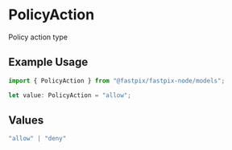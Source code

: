 # PolicyAction

Policy action type

## Example Usage

```typescript
import { PolicyAction } from "@fastpix/fastpix-node/models";

let value: PolicyAction = "allow";
```

## Values

```typescript
"allow" | "deny"
```